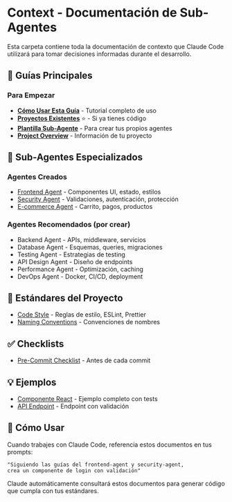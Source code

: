 # Context - Documentación de Sub-Agentes

Esta carpeta contiene toda la documentación de contexto que Claude Code utilizará para tomar decisiones informadas durante el desarrollo.

## 🎯 Guías Principales

### Para Empezar

- **[Cómo Usar Esta Guía](./COMO_USAR_ESTA_GUIA.md)** - Tutorial completo de uso
- **[Proyectos Existentes](./GUIA_PROYECTOS_EXISTENTES.md)** ⭐ - Si ya tienes código
- **[Plantilla Sub-Agente](./PLANTILLA_SUB_AGENTE.md)** - Para crear tus propios agentes
- **[Project Overview](./project-overview.md)** - Información de tu proyecto

## 📖 Sub-Agentes Especializados

### Agentes Creados

- [Frontend Agent](./agents/frontend-agent.md) - Componentes UI, estado, estilos
- [Security Agent](./agents/security-agent.md) - Validaciones, autenticación, protección
- [E-commerce Agent](./agents/ecommerce-agent.md) - Carrito, pagos, productos

### Agentes Recomendados (por crear)

- Backend Agent - APIs, middleware, servicios
- Database Agent - Esquemas, queries, migraciones
- Testing Agent - Estrategias de testing
- API Design Agent - Diseño de endpoints
- Performance Agent - Optimización, caching
- DevOps Agent - Docker, CI/CD, deployment

## 📏 Estándares del Proyecto

- [Code Style](./standards/code-style.md) - Reglas de estilo, ESLint, Prettier
- [Naming Conventions](./standards/naming-conventions.md) - Convenciones de nombres

## ✅ Checklists

- [Pre-Commit Checklist](./checklists/pre-commit-checklist.md) - Antes de cada commit

## 💡 Ejemplos

- [Componente React](./examples/component-example.md) - Ejemplo completo con tests
- [API Endpoint](./examples/api-endpoint-example.md) - Endpoint con validación

## 🎯 Cómo Usar

Cuando trabajes con Claude Code, referencia estos documentos en tus prompts:

```
"Siguiendo las guías del frontend-agent y security-agent,
crea un componente de login con validación"
```

Claude automáticamente consultará estos documentos para generar código que cumpla con tus estándares.

